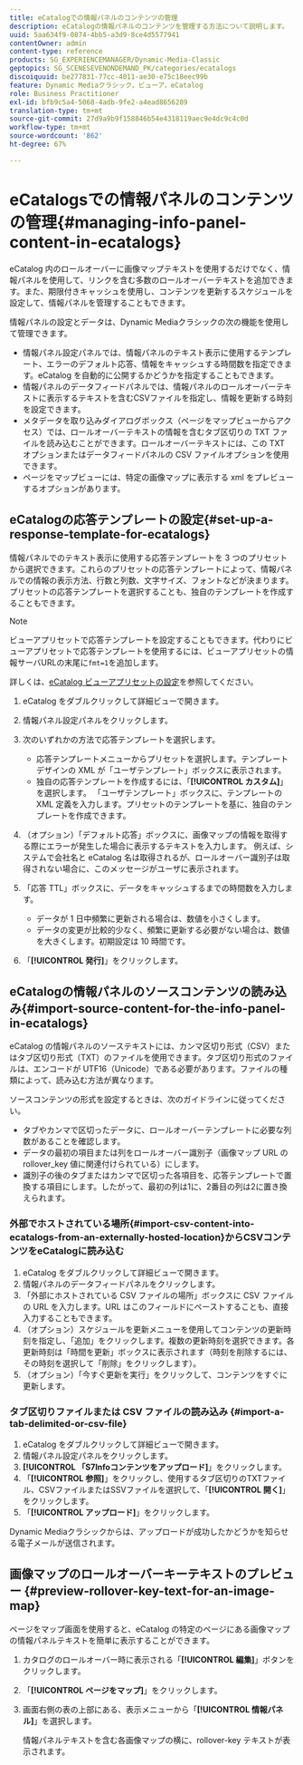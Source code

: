 ```yaml
---
title: eCatalogでの情報パネルのコンテンツの管理
description: eCatalogの情報パネルのコンテンツを管理する方法について説明します。
uuid: 5aa634f9-0874-4bb5-a3d9-8ce4d5577941
contentOwner: admin
content-type: reference
products: SG_EXPERIENCEMANAGER/Dynamic-Media-Classic
geptopics: SG_SCENESEVENONDEMAND_PK/categories/ecatalogs
discoiquuid: be277831-77cc-4011-ae30-e75c18eec99b
feature: Dynamic Mediaクラシック，ビューア，eCatalog
role: Business Practitioner
exl-id: bfb9c5a4-5068-4adb-9fe2-a4ead8656289
translation-type: tm+mt
source-git-commit: 27d9a9b9f158846b54e4318119aec9e4dc9c4c0d
workflow-type: tm+mt
source-wordcount: '862'
ht-degree: 67%

---
```


# eCatalogsでの情報パネルのコンテンツの管理{#managing-info-panel-content-in-ecatalogs}

eCatalog 内のロールオーバーに画像マップテキストを使用するだけでなく、情報パネルを使用して、リンクを含む多数のロールオーバーテキストを追加できます。また、期限付きキャッシュを使用し、コンテンツを更新するスケジュールを設定して、情報パネルを管理することもできます。

情報パネルの設定とデータは、Dynamic Mediaクラシックの次の機能を使用して管理できます。

* 情報パネル設定パネルでは、情報パネルのテキスト表示に使用するテンプレート、エラーのデフォルト応答、情報をキャッシュする時間数を指定できます。eCatalog を自動的に公開するかどうかを指定することもできます。
* 情報パネルのデータフィードパネルでは、情報パネルのロールオーバーテキストに表示するテキストを含むCSVファイルを指定し、情報を更新する時刻を設定できます。
* メタデータを取り込みダイアログボックス（ページをマップビューからアクセス）では、ロールオーバーテキストの情報を含むタブ区切りの TXT ファイルを読み込むことができます。ロールオーバーテキストには、この TXT オプションまたはデータフィードパネルの CSV ファイルオプションを使用できます。
* ページをマップビューには、特定の画像マップに表示する xml をプレビューするオプションがあります。

## eCatalogの応答テンプレートの設定{#set-up-a-response-template-for-ecatalogs}

情報パネルでのテキスト表示に使用する応答テンプレートを 3 つのプリセットから選択できます。これらのプリセットの応答テンプレートによって、情報パネルでの情報の表示方法、行数と列数、文字サイズ、フォントなどが決まります。プリセットの応答テンプレートを選択することも、独自のテンプレートを作成することもできます。

>[!NOTE]
>
>ビューアプリセットで応答テンプレートを設定することもできます。代わりにビューアプリセットで応答テンプレートを使用するには、ビューアプリセットの情報サーバURLの末尾に`fmt=1`を追加します。
>
>詳しくは、[eCatalog ビューアプリセットの設定](setting-ecatalog-viewer-presets.md#setting_up_ecatalog_viewer_presets)を参照してください。

1. eCatalog をダブルクリックして詳細ビューで開きます。
1. 情報パネル設定パネルをクリックします。
1. 次のいずれかの方法で応答テンプレートを選択します。

   * 応答テンプレートメニューからプリセットを選択します。テンプレートデザインの XML が「ユーザテンプレート」ボックスに表示されます。
   * 独自の応答テンプレートを作成するには、「**[!UICONTROL カスタム]**」を選択します。 「ユーザテンプレート」ボックスに、テンプレートの XML 定義を入力します。プリセットのテンプレートを基に、独自のテンプレートを作成できます。

1. （オプション）「デフォルト応答」ボックスに、画像マップの情報を取得する際にエラーが発生した場合に表示するテキストを入力します。 例えば、システムで会社名と eCatalog 名は取得されるが、ロールオーバー識別子は取得されない場合に、このメッセージがユーザに表示されます。
1. 「応答 TTL」ボックスに、データをキャッシュするまでの時間数を入力します。

   * データが 1 日中頻繁に更新される場合は、数値を小さくします。
   * データの変更が比較的少なく、頻繁に更新する必要がない場合は、数値を大きくします。初期設定は 10 時間です。

1. 「**[!UICONTROL 発行]**」をクリックします。

## eCatalogの情報パネルのソースコンテンツの読み込み{#import-source-content-for-the-info-panel-in-ecatalogs}

eCatalog の情報パネルのソーステキストには、カンマ区切り形式（CSV）またはタブ区切り形式（TXT）のファイルを使用できます。タブ区切り形式のファイルは、エンコードが UTF16（Unicode）である必要があります。ファイルの種類によって、読み込む方法が異なります。

ソースコンテンツの形式を設定するときは、次のガイドラインに従ってください。

* タブやカンマで区切ったデータに、ロールオーバーテンプレートに必要な列数があることを確認します。
* データの最初の項目または列をロールオーバー識別子（画像マップ URL の rollover_key 値に関連付けられている）にします。
* 識別子の後のタブまたはカンマで区切った各項目を、応答テンプレートで置換する項目にします。したがって、最初の列は$1$に、2番目の列は$2$に置き換えられます。

### 外部でホストされている場所{#import-csv-content-into-ecatalogs-from-an-externally-hosted-location}からCSVコンテンツをeCatalogに読み込む

1. eCatalog をダブルクリックして詳細ビューで開きます。
1. 情報パネルのデータフィードパネルをクリックします。
1. 「外部にホストされている CSV ファイルの場所」ボックスに CSV ファイルの URL を入力します。URL はこのフィールドにペーストすることも、直接入力することもできます。
1. （オプション）スケジュールを更新メニューを使用してコンテンツの更新時刻を指定し、「追加」をクリックします。複数の更新時刻を選択できます。各更新時刻は「時間を更新」ボックスに表示されます（時刻を削除するには、その時刻を選択して「削除」をクリックします）。
1. （オプション）「今すぐ更新を実行」をクリックして、コンテンツをすぐに更新します。

### タブ区切りファイルまたは CSV ファイルの読み込み  {#import-a-tab-delimited-or-csv-file}

<!-- 

Comment Type: remark
Last Modified By: unknown unknown 
Last Modified Date: 

<p>SR changed this section 10/23/2012</p>

 -->

1. eCatalog をダブルクリックして詳細ビューで開きます。
1. 情報パネル設定パネルをクリックします。
1. **[!UICONTROL 「S7Infoコンテンツをアップロード]**」をクリックします。
1. 「**[!UICONTROL 参照]**」をクリックし、使用するタブ区切りのTXTファイル、CSVファイルまたはSSVファイルを選択して、「**[!UICONTROL 開く]**」をクリックします。
1. 「**[!UICONTROL アップロード]**」をクリックします。

Dynamic Mediaクラシックからは、アップロードが成功したかどうかを知らせる電子メールが送信されます。

## 画像マップのロールオーバーキーテキストのプレビュー {#preview-rollover-key-text-for-an-image-map}

ページをマップ画面を使用すると、eCatalog の特定のページにある画像マップの情報パネルテキストを簡単に表示することができます。

1. カタログのロールオーバー時に表示される「**[!UICONTROL 編集]**」ボタンをクリックします。
1. 「**[!UICONTROL ページをマップ]**」をクリックします。
1. 画面右側の表の上部にある、表示メニューから「**[!UICONTROL 情報パネル]**」を選択します。

   情報パネルテキストを含む各画像マップの横に、rollover-key テキストが表示されます。
